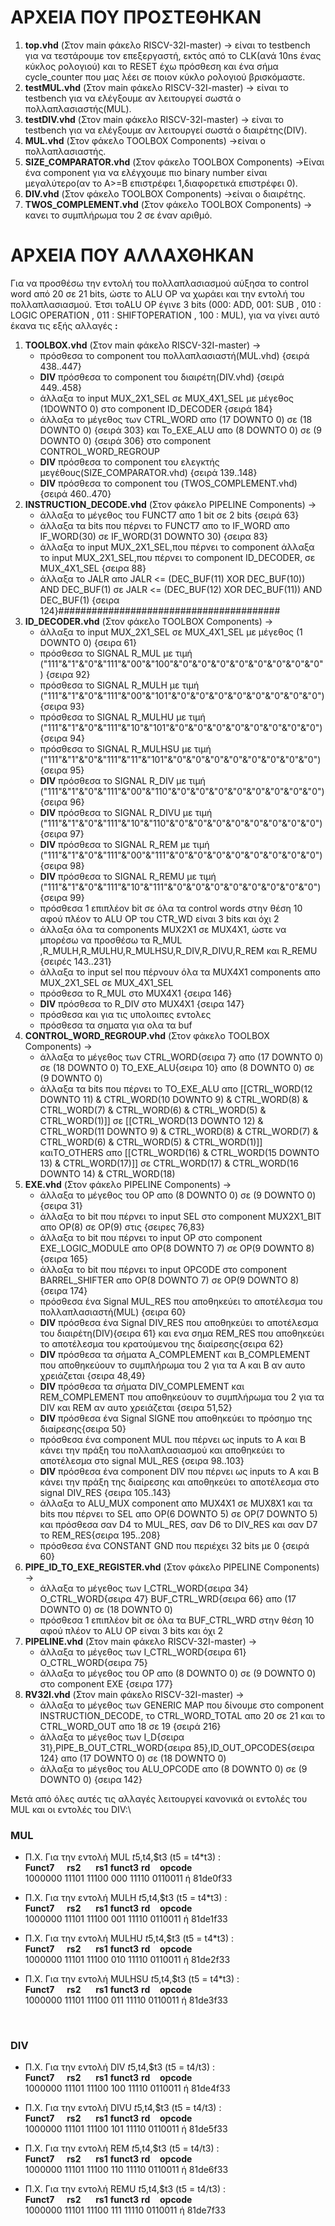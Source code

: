 # ΑΡΧΕΙΑ ΠΟΥ ΠΡΟΣΤΕΘΗΚΑΝ

1.  **top.vhd** (Στον main φάκελο RISCV-32I-master) -> είναι το testbench για να τεστάρουμε τον επεξεργαστή, εκτός από το CLK(ανά 10ns ένας κύκλος ρολογιού) και το RESET έχω πρόσθεση και ένα σήμα cycle_counter που μας λέει σε ποιον κύκλο ρολογιού βρισκόμαστε.
2. **testMUL.vhd** (Στον main φάκελο RISCV-32I-master) -> είναι το testbench για να ελέγξουμε αν λειτουργεί σωστά ο πολλαπλασιαστής(MUL).
3. **testDIV.vhd** (Στον main φάκελο RISCV-32I-master) -> είναι το testbench για να ελέγξουμε αν λειτουργεί σωστά ο διαιρέτης(DIV).
4. **MUL.vhd** (Στον φάκελο TOOLBOX Components) ->είναι ο πολλαπλασιαστής.
5. **SIZE_COMPARATOR.vhd** (Στον φάκελο TOOLBOX Components) ->Είναι ένα component για να ελέγχουμε πιο binary number είναι μεγαλύτερο(αν το Α>=Β επιστρέφει 1,διαφορετικά επιστρέφει 0).
6. **DIV.vhd** (Στον φάκελο TOOLBOX Components) ->είναι ο διαιρέτης.
7. **TWOS_COMPLEMENT.vhd** (Στον φάκελο TOOLBOX Components) -> κανει το συμπλήρωμα του 2 σε έναν αριθμό.

# ΑΡΧΕΙΑ ΠΟΥ ΑΛΛΑΧΘΗΚΑΝ
Για να προσθέσω την εντολή του πολλαπλασιασμού αύξησα το control word από 20 σε 21 bits, ώστε το ALU OP να χωράει και την εντολή του πολλαπλασιασμού. Έτσι τοALU OP έγινε 3 bits (000: ADD, 001: SUB , 010 : LOGIC OPERATION , 011 : SHIFTOPERATION , 100 : MUL), για να γίνει αυτό έκανα τις εξής αλλαγές **:**

1. **TOOLBOX.vhd** (Στον main φάκελο RISCV-32I-master) -> 
    * πρόσθεσα το component του πολλαπλασιαστή(MUL.vhd) {σειρά 438..447}
    * **DIV** πρόσθεσα το component του διαιρέτη(DIV.vhd) {σειρά 449..458}
    * άλλαξα το input MUX_2X1_SEL σε MUX_4X1_SEL με μέγεθος (1DOWNTO 0) στο component ID_DECODER {σειρά 184}
    * άλλαξα το μέγεθος των CTRL_WORD απο (17 DOWNTO 0) σε (18 DOWNTO 0) {σειρά 303} και To_EXE_ALU απο (8 DOWNTO 0) σε (9 DOWNTO 0) {σειρά 306} στο component CONTROL_WORD_REGROUP
    * **DIV** πρόσθεσα το component του ελεγκτής μεγέθους(SIZE_COMPARATOR.vhd) {σειρά 139..148}
    * **DIV** πρόσθεσα το component του (TWOS_COMPLEMENT.vhd) {σειρά 460..470}  
2. **INSTRUCTION_DECODE.vhd** (Στον φάκελο PIPELINE Components) ->
    * άλλαξα το μέγεθος του FUNCT7 απο 1 bit σε 2 bits {σειρά 63}
    * άλλαξα τα bits που πέρνει το FUNCT7 απο το IF_WORD απο IF_WORD(30) σε IF_WORD(31 DOWNTO 30) {σειρα 83}
    * άλλαξα το input MUX_2X1_SEL,που πέρνει το component άλλαξα το input MUX_2X1_SEL,που πέρνει το component ID_DECODER, σε MUX_4X1_SEL {σειρα 88}
    * άλλαξα το JALR απο JALR <= (DEC_BUF(11) XOR DEC_BUF(10)) AND DEC_BUF(1) σε JALR <= (DEC_BUF(12) XOR DEC_BUF(11)) AND DEC_BUF(1) {σειρα 124}########################################
3. **ID_DECODER.vhd** (Στον φάκελο TOOLBOX Components) ->
    * άλλαξα το input MUX_2X1_SEL σε MUX_4X1_SEL με μέγεθος (1 DOWNTO 0) {σειρα 61}
    * πρόσθεσα το SIGNAL R_MUL με τιμή ("111"&"1"&"0"&"111"&"00"&"100"&"0"&"0"&"0"&"0"&"0"&"0"&"0"&"0") {σειρα 92}
    * πρόσθεσα το SIGNAL R_MULH με τιμή ("111"&"1"&"0"&"111"&"00"&"101"&"0"&"0"&"0"&"0"&"0"&"0"&"0"&"0") {σειρα 93}
    * πρόσθεσα το SIGNAL R_MULHU με τιμή ("111"&"1"&"0"&"111"&"10"&"101"&"0"&"0"&"0"&"0"&"0"&"0"&"0"&"0") {σειρα 94}
    * πρόσθεσα το SIGNAL R_MULHSU με τιμή ("111"&"1"&"0"&"111"&"11"&"101"&"0"&"0"&"0"&"0"&"0"&"0"&"0"&"0") {σειρα 95}
    * **DIV** πρόσθεσα το SIGNAL R_DIV με τιμή ("111"&"1"&"0"&"111"&"00"&"110"&"0"&"0"&"0"&"0"&"0"&"0"&"0"&"0") {σειρα 96}
    * **DIV** πρόσθεσα το SIGNAL R_DIVU με τιμή ("111"&"1"&"0"&"111"&"10"&"110"&"0"&"0"&"0"&"0"&"0"&"0"&"0"&"0") {σειρα 97}
    * **DIV** πρόσθεσα το SIGNAL R_REM με τιμή ("111"&"1"&"0"&"111"&"00"&"111"&"0"&"0"&"0"&"0"&"0"&"0"&"0"&"0") {σειρα 98}
    * **DIV** πρόσθεσα το SIGNAL R_REMU με τιμή ("111"&"1"&"0"&"111"&"10"&"111"&"0"&"0"&"0"&"0"&"0"&"0"&"0"&"0") {σειρα 99}
    * πρόσθεσα 1 επιπλέον bit σε όλα τα control words στην θέση 10 αφού πλέον το ALU OP του CTR_WD είναι 3 bits και όχι 2
    * άλλαξα όλα τα components MUX2X1 σε MUX4X1, ώστε να μπορέσω να προσθέσω τα R_MUL ,R_MULH,R_MULHU,R_MULHSU,R_DIV,R_DIVU,R_REM  και R_REMU {σειρές 143..231}
    * άλλαξα το input sel που πέρνουν όλα τα MUX4X1 components απο MUX_2X1_SEL σε MUX_4X1_SEL
    * πρόσθεσα το R_MUL στο MUX4X1 {σειρα 146}
    * **DIV** πρόσθεσα το R_DIV στο MUX4X1 {σειρα 147}
    * πρόσθεσα και για τις υπολοιπες εντολες
    * πρόσθεσα τα σηματα για ολα τα buf
4. **CONTROL_WORD_REGROUP.vhd** (Στον φάκελο TOOLBOX Components) ->
    * άλλαξα το μέγεθος των CTRL_WORD{σειρα 7} απο (17 DOWNTO 0) σε (18 DOWNTO 0) TO_EXE_ALU{σειρα 10} απο (8 DOWNTO 0) σε (9 DOWNTO 0)
    * άλλαξα τα bits που πέρνει το TO_EXE_ALU απο [[CTRL_WORD(12 DOWNTO 11) & CTRL_WORD(10 DOWNTO 9) & CTRL_WORD(8) & CTRL_WORD(7) & CTRL_WORD(6) & CTRL_WORD(5) & CTRL_WORD(1)]] σε [[CTRL_WORD(13 DOWNTO 12) & CTRL_WORD(11 DOWNTO 9) & CTRL_WORD(8) & CTRL_WORD(7) & CTRL_WORD(6) & CTRL_WORD(5) & CTRL_WORD(1)]] καιTO_OTHERS απο [[CTRL_WORD(16) & CTRL_WORD(15 DOWNTO 13) & CTRL_WORD(17)]] σε CTRL_WORD(17) & CTRL_WORD(16 DOWNTO 14) & CTRL_WORD(18)
5. **ΕΧΕ.vhd** (Στον φάκελο PIPELINE Components) ->
    * άλλαξα το μέγεθος του OP απο (8 DOWNTO 0) σε (9 DOWNTO 0) {σειρα 31}
    * άλλαξα τo bit που πέρνει το input SEL στο component MUX2X1_BIT απο OP(8) σε OP(9) στις {σειρες 76,83}
    * άλλαξα τo bit που πέρνει το input OP στο component EXE_LOGIC_MODULE απο OP(8 DOWNTO 7) σε OP(9 DOWNTO 8) {σειρα 165}
    * άλλαξα τo bit που πέρνει το input OPCODE στο component BARREL_SHIFTER απο OP(8 DOWNTO 7) σε OP(9 DOWNTO 8) {σειρα 174}
    * πρόσθεσα ένα Signal MUL_RES που αποθηκεύει το αποτέλεσμα του πολλαπλασιαστή(MUL) {σειρα 60}
    * **DIV** πρόσθεσα ένα Signal DIV_RES που αποθηκεύει το αποτέλεσμα του διαιρέτη(DIV){σειρα 61} και ενα σημα REM_RES που αποθηκεύει το αποτέλεσμα του κρατούμενου της διαίρεσης{σειρα 62}
    * **DIV** πρόσθεσα τα σήματα A_COMPLEMENT και B_COMPLEMENT που αποθηκεύουν το συμπλήρωμα του 2 για τα A και B αν αυτο χρειάζεται {σειρα 48,49} 
    * **DIV** πρόσθεσα τα σήματα DIV_COMPLEMENT και REM_COMPLEMENT που αποθηκεύουν το συμπλήρωμα του 2 για τα DIV και REM αν αυτο χρειάζεται {σειρα 51,52}
    * **DIV** πρόσθεσα ένα Signal SIGNE που αποθηκεύει το πρόσημο της διαίρεσης{σειρα 50}
    * πρόσθεσα ένα component MUL που πέρνει ως inputs το A και B κάνει την πράξη του πολλαπλασιασμού και αποθηκεύει το αποτέλεσμα στο signal MUL_RES {σειρα 98..103}
    * **DIV** πρόσθεσα ένα component DIV που πέρνει ως inputs το A και B κάνει την πράξη της διαίρεσης και αποθηκεύει το αποτέλεσμα στο signal DIV_RES {σειρα 105..143}
    * άλλαξα τo ALU_MUX component απο MUX4X1 σε MUX8X1 και τα bits που πέρνει το SEL απο OP(6 DOWNTO 5) σε OP(7 DOWNTO 5) και πρόσθεσα σαν D4 το MUL_RES, σαν D6 το DIV_RES και σαν D7 το REM_RES{σειρα 195..208}
    * πρόσθεσα ένα CONSTANT GND που περιέχει 32 bits με 0 {σειρά 60}
6. **PIPE_ID_TO_EXE_REGISTER.vhd** (Στον φάκελο PIPELINE Components) ->
    * άλλαξα το μέγεθος των I_CTRL_WORD{σειρα 34} O_CTRL_WORD{σειρα 47} BUF_CTRL_WRD{σειρα 66} απο (17 DOWNTO 0) σε (18 DOWNTO 0)
    * πρόσθεσα 1 επιπλέον bit σε όλα τα BUF_CTRL_WRD στην θέση 10 αφού πλέον το ALU OP είναι 3 bits και όχι 2
7. **PIPELINE.vhd** (Στον main φάκελο RISCV-32I-master) ->
    * άλλαξα το μέγεθος των I_CTRL_WORD{σειρα 61} O_CTRL_WORD{σειρα 75}
    * άλλαξα το μέγεθος του OP απο (8 DOWNTO 0) σε (9 DOWNTO 0) στο component EXE {σειρα 177}
8. **RV32I.vhd** (Στον main φάκελο RISCV-32I-master) -> 
    * άλλαξα το μέγεθος των GENERIC MAP που δίνουμε στο component INSTRUCTION_DECODE, το CTRL_WORD_TOTAL απο 20 σε 21 και το CTRL_WORD_OUT απο 18 σε 19 {σειρά 216}
    * άλλαξα το μέγεθος των I_D{σειρα 31},PIPE_B_OUT_CTRL_WORD{σειρα 85},ID_OUT_OPCODES{σειρα 124} απο (17 DOWNTO 0) σε (18 DOWNTO 0)
    * άλλαξα το μέγεθος του ALU_OPCODE απο (8 DOWNTO 0) σε (9 DOWNTO 0) {σειρα 142}


Μετά από όλες αυτές τις αλλαγές λειτουργεί κανονικά οι εντολές του MUL και οι εντολές του DIV:\
### MUL
* Π.Χ. Για την εντολή MUL $t5,$t4,$t3 (t5 = t4*t3) :\
**Funct7** &nbsp; &nbsp; **rs2** &nbsp; &nbsp; &nbsp;**rs1** **funct3** **rd** &nbsp; &nbsp;**opcode** \
1000000 11101 11100 000 11110 0110011 ή 81de0f33

* Π.Χ. Για την εντολή MULH $t5,$t4,$t3 (t5 = t4*t3) :\
**Funct7** &nbsp; &nbsp; **rs2** &nbsp; &nbsp; &nbsp;**rs1** **funct3** **rd** &nbsp; &nbsp;**opcode** \
1000000 11101 11100 001 11110 0110011 ή 81de1f33

* Π.Χ. Για την εντολή MULHU $t5,$t4,$t3 (t5 = t4*t3) :\
**Funct7** &nbsp; &nbsp; **rs2** &nbsp; &nbsp; &nbsp;**rs1** **funct3** **rd** &nbsp; &nbsp;**opcode** \
1000000 11101 11100 010 11110 0110011 ή 81de2f33

* Π.Χ. Για την εντολή MULHSU $t5,$t4,$t3 (t5 = t4*t3) :\
**Funct7** &nbsp; &nbsp; **rs2** &nbsp; &nbsp; &nbsp;**rs1** **funct3** **rd** &nbsp; &nbsp;**opcode** \
1000000 11101 11100 011 11110 0110011 ή 81de3f33

<br>

### DIV
* Π.Χ. Για την εντολή DIV $t5,$t4,$t3 (t5 = t4/t3) :\
**Funct7** &nbsp; &nbsp; **rs2** &nbsp; &nbsp; &nbsp;**rs1** **funct3** **rd** &nbsp; &nbsp;**opcode** \
1000000 11101 11100 100 11110 0110011 ή 81de4f33

* Π.Χ. Για την εντολή DIVU $t5,$t4,$t3 (t5 = t4/t3) :\
**Funct7** &nbsp; &nbsp; **rs2** &nbsp; &nbsp; &nbsp;**rs1** **funct3** **rd** &nbsp; &nbsp;**opcode** \
1000000 11101 11100 101 11110 0110011 ή 81de5f33

* Π.Χ. Για την εντολή REM $t5,$t4,$t3 (t5 = t4/t3) :\
**Funct7** &nbsp; &nbsp; **rs2** &nbsp; &nbsp; &nbsp;**rs1** **funct3** **rd** &nbsp; &nbsp;**opcode** \
1000000 11101 11100 110 11110 0110011 ή 81de6f33

* Π.Χ. Για την εντολή REMU $t5,$t4,$t3 (t5 = t4/t3) :\
**Funct7** &nbsp; &nbsp; **rs2** &nbsp; &nbsp; &nbsp;**rs1** **funct3** **rd** &nbsp; &nbsp;**opcode** \
1000000 11101 11100 111 11110 0110011 ή 81de7f33
